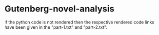 # Gutenberg-novel-analysis

if the python code is not rendered then the respective rendered code links have been given in the "part-1.txt" and "part-2.txt".
